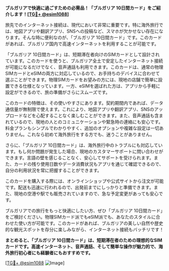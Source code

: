 **ブルガリアで快適に過ごすための必需品！「ブルガリア 10日間カード」をご紹介します！[[TG💪+ @esim1088](https://t.me/s/esim1088)]**

旅先でのインターネット接続は、現代において非常に重要です。特に海外旅行では、地図アプリや翻訳アプリ、SNSへの投稿など、スマホが欠かせない存在になります。そんな時に便利なのが、「ブルガリア 10日間カード」です。このカードがあれば、ブルガリア国内で高速インターネットを利用することが可能です。

「ブルガリア 10日間カード」は、短期滞在者向けのSIMカードとして設計されています。このカードを使うと、ブルガリア全土で安定したインターネット接続が可能になるだけでなく、音声通話も利用できます。このカードは、通常の物理SIMカードとeSIMの両方に対応しているので、お手持ちのデバイスに合わせて選ぶことができます。物理SIMカードをお望みの方には、現地の店舗で簡単に設置できる仕様となっています。一方、eSIMを選ばれた方は、アプリから手軽に設定ができるので、旅の準備がさらにスムーズです。

このカードの特徴は、その使いやすさにあります。契約期間内であれば、データ通信量が無制限で使えます。これにより、地図アプリや翻訳アプリ、SNSのアップロードなどを心配することなく楽しむことができます。また、音声通話も含まれているので、現地の人とのコミュニケーションや緊急時の連絡にも安心です。料金プランもシンプルでわかりやすく、追加のオプションや複雑な設定は一切ありません。これなら初めて海外旅行をする方でも、迷うことがありません。

さらに、「ブルガリア 10日間カード」は、海外旅行中のトラブルにも対応しています。もし何か問題が発生した場合、現地のカスタマーサポートに問い合わせができます。言語の壁を感じることなく、安心してサポートを受けられます。また、カードの残り使用日数やデータ消費状況もアプリを通じて確認できるので、自分の利用状況を常に把握することができます。

このカードを購入する際には、オンラインショップや公式サイトから注文が可能です。配送も迅速に行われるので、出発前までにしっかりと準備できます。また、現地の空港や駅でも販売されていますので、急な予定変更があっても安心です。

ブルガリアでの旅行をもっと快適にしたい方、ぜひ「ブルガリア 10日間カード」をご検討ください。物理SIMカード派でもeSIM派でも、あなたのスタイルに合わせた使い方が可能です。このカードがあれば、ブルガリアの美しい自然や歴史的な観光スポットを存分に楽しみながら、インターネット接続もバッチリです！

**まとめると、「ブルガリア 10日間カード」は、短期滞在者のための理想的なSIMカードです。高速インターネット、音声通話、そして簡単な操作が魅力的で、海外旅行初心者にも経験者にもおすすめです。**

[[TG💪+ @esim1088](https://t.me/s/esim1088) ![Image](https://i.postimg.cc/Y0z9fWf4/image.png)]